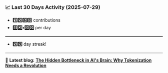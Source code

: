 <!--START_STATS-->
### 📈 Last 30 Days Activity (2025-07-29)  
- **1️⃣5️⃣6️⃣0️⃣** contributions  
- **5️⃣2️⃣•0️⃣0️⃣** per day
---
- **5️⃣9️⃣** day streak!
---
📝 **Latest blog:** [**The Hidden Bottleneck in AI's Brain: Why Tokenization Needs a Revolution**](https://andriak.com/blog/tokenization-revolution)
<!--END_STATS-->
